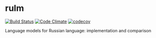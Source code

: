 # rulm

[![Build Status](https://travis-ci.org/IlyaGusev/rulm.svg?branch=master)](https://travis-ci.org/IlyaGusev/rulm)
[![Code Climate](https://codeclimate.com/github/IlyaGusev/rulm/badges/gpa.svg)](https://codeclimate.com/github/IlyaGusev/rulm)
[![codecov](https://codecov.io/gh/IlyaGusev/rulm/branch/master/graph/badge.svg)](https://codecov.io/gh/IlyaGusev/rulm)

Language models for Russian language: implementation and comparison
